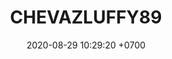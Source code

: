 ---
layout: 
permalink: /team/:title.html
categories: 
maincover: /assets/avatars/male1.webp
tickets: 10
date: 2020-08-29 10:29:20 +0700
title: CHEVAZLUFFY89
tag: johto042024
color: black
puntosLJ202404: 12
grupo: sur
background: '#F16C38'
cover: /assets/backCard.png
team: DRAGONFLIES GAMING DIAMOND
ID: DFS
p2: DFS DMD
pp2: MBO
p3: DFS DMD
pp3: LAST BREATH
p7:  DFS DMD
pp7: SOJ
p8:  DFS DMD
pp8: T. SATISFACTION
p9:  DFS DMD
r9: 0
bg9: rock bg-danger
rr9: 3
pp9: S. VANGUARD
---